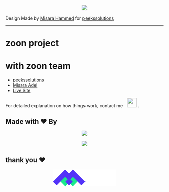 
<p align="center"><a href="https://misaraadel.github.io/zoon/" target="_blank"><img src="https://misaraadel.github.io/zoon/assets/images/logo.jpg" width="400"></a></p>

Design Made by [Misara Hammed](https://github.com/misaraadel) for [peekssolutions](https://peekssolutions.com/)

----------

# zoon project

# with zoon team 

- [peekssolutions](https://peekssolutions.com/)
- [Misara Adel](https://github.com/misaraadel)
- [Live Site](https://misaraadel.github.io/repotic/)


For detailed explanation on how things work, contact me  <a href="https://api.whatsapp.com/send?phone=201007425819"><img src="https://cdn-icons-png.flaticon.com/512/733/733585.png" style="width: 30px; height: 30px; object-fit: contain;margin-left: 10px;" /></a> .


## Made with ♥ By

<p align="center"><a href="https://peekssolutions.com/" target="_blank"><img src="https://peekssolutions.com/assets/images/peekslogo(1).png" width="200"></a></p>

<p align="center"><a href="https://github.com/misaraadel" target="_blank"><img src="https://avatars.githubusercontent.com/u/41232116?v=4" width="200"></a></p>


## thank you ♥

<p align="center"><a href="https://github.com/misaraadel" target="_blank"><img src="https://github.com/misaraadel/sonbola/blob/main/misara_logo.svg" width="200"></a></p>